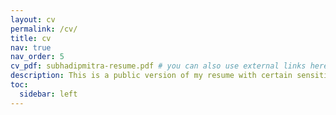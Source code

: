 ```yaml
---
layout: cv
permalink: /cv/
title: cv
nav: true
nav_order: 5
cv_pdf: subhadipmitra-resume.pdf # you can also use external links here
description: This is a public version of my resume with certain sensitive details removed for privacy. These include contact numbers and specific project metrics. For a detailed resume, please contact me at contact@subhadipmitra.com or connect with me on LinkedIn - https://www.linkedin.com/in/subhadip-mitra/
toc:
  sidebar: left
---
```

